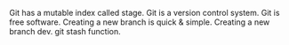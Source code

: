Git has a mutable index called stage.
Git is a version control system.
Git is free software.
Creating a new branch is quick & simple.
Creating a new branch dev.
git stash function.
